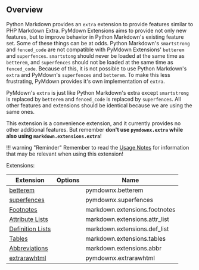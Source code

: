 ## Overview
Python Markdown provides an `extra` extension to provide features similar to PHP Markdown Extra.  PyMdown Extensions aims to provide not only new features, but to improve behavior in Python Markdown's existing feature set.  Some of these things can be at odds.  Python Markdown's `smartstrong` and `fenced_code` are not compatible with PyMdown Extensions' `betterem` and `superfences`.  `smartstong` should never be loaded at the same time as `betterem`, and `superfences` should not be loaded at the same time as `fenced_code`.  Because of this, it is not possible to use Python Markdown's `extra` and PyMdown's `superfences` and `betterem`. To make this less frustrating, PyMdown provides it's own implementation of `extra`.

PyMdown's `extra` is just like Python Markdown's extra except `smartstrong` is replaced by `betterem` and `fenced_code` is replaced by `superfences`.  All other features and extensions should be identical because we are using the same ones.

This extension is a convenience extension, and it currently provides no other additional features.  But remember **don't use `pymdownx.extra` while also using `markdown.extensions.extra`**!

!!! warning "Reminder"
    Remember to read the [Usage Notes](../usage_notes.md) for information that may be relevant when using this extension!

Extensions:

| Extension | Options | Name   |
|-----------|---------|--------|
| [betterem](./betterem.md)                                                              | | pymdownx.betterem |
| [superfences](./superfences.md)                                                        | | pymdownx.superfences |
| [Footnotes](https://pythonhosted.org/Markdown/extensions/footnotes.html)               | | markdown.extensions.footnotes |
| [Attribute Lists](https://pythonhosted.org/Markdown/extensions/attr_list.html)         | | markdown.extensions.attr_list |
| [Definition Lists](https://pythonhosted.org/Markdown/extensions/definition_lists.html) | | markdown.extensions.def_list |
| [Tables](https://pythonhosted.org/Markdown/extensions/tables.html)                     | | markdown.extensions.tables |
| [Abbreviations](https://pythonhosted.org/Markdown/extensions/abbreviations.html)       | | markdown.extensions.abbr |
| [extrarawhtml](./extrarawhtml.md)                                                      | | pymdownx.extrarawhtml |
